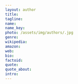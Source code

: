 ```yaml
---
layout: author
title: 
tagline: 
name: 
name_key: 
photo: /assets/img/authors/.jpg
genre: 
wikipedia: 
amazon: 
web: 
bio: 
factoid: 
quote: 
quote_about: 
intro: 
---
```

